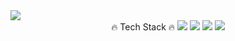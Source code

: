 <img src="https://capsule-render.vercel.app/api?type=cylinder&color=auto&section=header&reversal=false&text=CASTLE_DRAGON%20CHOI">
<div align="center">
	🔥 Tech Stack 🔥
  <img src="https://img.shields.io/badge/Java-007396?style=flat&logo=Java&logoColor=white" />
  <img src="https://img.shields.io/badge/HTML5-E34F26?style=flat&logo=HTML5&logoColor=white" />
  <img src="https://img.shields.io/badge/CSS3-1572B6?style=flat&logo=CSS3&logoColor=white" />
  <img src="https://img.shields.io/badge/mysql-4479A1?style=flat&logo=MYSQL&logoColor=white" />
</div>
